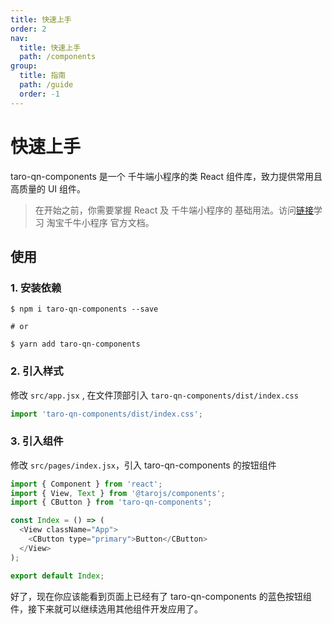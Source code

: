 ```yaml
---
title: 快速上手
order: 2
nav:
  title: 快速上手
  path: /components
group:
  title: 指南
  path: /guide
  order: -1
---
```


# 快速上手

taro-qn-components 是一个 千牛端小程序的类 React 组件库，致力提供常用且高质量的 UI 组件。

> 在开始之前，你需要掌握 React 及 千牛端小程序的 基础用法。访问[链接](https://miniapp.open.taobao.com/docV3.htm?docId=117038&docType=1&tag=dev)学习 淘宝千牛小程序 官方文档。

## 使用

### 1. 安装依赖

```shell
$ npm i taro-qn-components --save

# or

$ yarn add taro-qn-components

```

### 2. 引入样式

修改 `src/app.jsx` , 在文件顶部引入 `taro-qn-components/dist/index.css`

```js
import 'taro-qn-components/dist/index.css';
```

### 3. 引入组件

修改 `src/pages/index.jsx`，引入 taro-qn-components 的按钮组件

```js
import { Component } from 'react';
import { View, Text } from '@tarojs/components';
import { CButton } from 'taro-qn-components';

const Index = () => (
  <View className="App">
    <CButton type="primary">Button</CButton>
  </View>
);

export default Index;
```

好了，现在你应该能看到页面上已经有了 taro-qn-components 的蓝色按钮组件，接下来就可以继续选用其他组件开发应用了。
